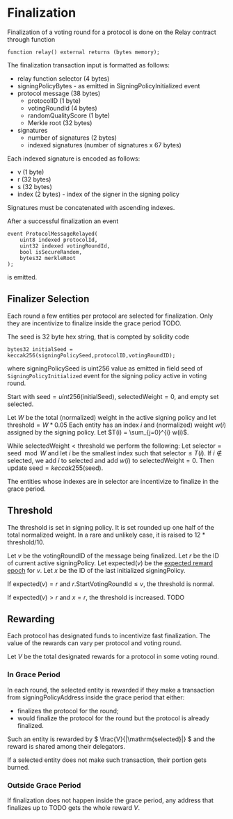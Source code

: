# Finalization

Finalization of a voting round for a protocol is done on the Relay contract through function

```Solidity
function relay() external returns (bytes memory);
```

The finalization transaction input is formatted as follows:

- relay function selector (4 bytes)
- signingPolicyBytes - as emitted in SigningPolicyInitialized event
- protocol message (38 bytes)
  - protocolID (1 byte)
  - votingRoundId (4 bytes)
  - randomQualityScore (1 byte)
  - Merkle root (32 bytes)
- signatures
  - number of signatures (2 bytes)
  - indexed signatures (number of signatures x 67 bytes)

Each indexed signature is encoded as follows:

- v (1 byte)
- r (32 bytes)
- s (32 bytes)
- index (2 bytes) - index of the signer in the signing policy

Signatures must be concatenated with ascending indexes.

After a successful finalization an event

```Solidity
event ProtocolMessageRelayed(
    uint8 indexed protocolId,
    uint32 indexed votingRoundId,
    bool isSecureRandom,
    bytes32 merkleRoot
);
```

is emitted.

## Finalizer Selection

Each round a few entities per protocol are selected for finalization.
Only they are incentivize to finalize inside the grace period TODO.

The seed is 32 byte hex string, that is compted by solidity code

```solidity
bytes32 initialSeed = keccak256(signingPolicySeed,protocolID,votingRoundID);
```

where signingPolicySeed is uint256 value as emitted in field seed of `SigningPolicyInitialized` event for the signing policy active in voting round.

Start with $\mathrm{seed}= uint256(\mathrm{initialSeed})$, $\mathrm{selectedWeight}=0$, and empty set $\mathrm{selected}$.

Let $W$ be the total (normalized) weight in the active signing policy and let $\mathrm{threshold} = W * 0.05$
Each entity has an index $i$ and (normalized) weight $w(i)$ assigned by the signing policy.
Let $T(i) = \sum_{j=0}^{i} w(i)$.

While $\mathrm{selectedWeight} < \mathrm{threshold}$ we perform the following:
Let $\mathrm{selector}=\mathrm{seed}\mod W$ and let $i$ be the smallest index such that $\mathrm{selector} \leq T(i)$.
If $i \notin \mathrm{selected}$, we add $i$ to $\mathrm{selected}$ and add $w(i)$ to $\mathrm{selectedWeight}=0$.
Then update $\mathrm{seed} = keccak255(\mathrm{seed})$.

The entities whose indexes are in $\mathrm{selector}$ are incentivize to finalize in the grace period.

## Threshold

The threshold is set in signing policy.
It is set rounded up one half of the total normalized weight.
In a rare and unlikely case, it is raised to $12 * \mathrm{threshold} /10$.

Let $v$ be the votingRoundID of the message being finalized.
Let $r$ be the ID of current active signingPolicy.
Let $\mathrm{expected}(v)$ be the [expected reward epoch](Epoch.md#reward-epoch) for $v$.
Let $x$ be the ID of the last initialized signingPolicy.

If $\mathrm{expected}(v) = r$ and $r.\mathrm{StartVotingRoundId}\leq v$, the threshold is normal.

If $\mathrm{expected}(v) > r$ and $x=r$, the threshold is increased. TODO

## Rewarding

Each protocol has designated funds to incentivize fast finalization.
The value of the rewards can vary per protocol and voting round.

Let $V$ be the total designated rewards for a protocol in some voting round.

### In Grace Period

In each round, the selected entity is rewarded if they make a transaction from signingPolicyAddress inside the grace period that either:

- finalizes the protocol for the round;
- would finalize the protocol for the round but the protocol is already finalized.

Such an entity is rewarded by
$
\frac{V}{|\mathrm{selected}|}
$
and the reward is shared among their delegators.

If a selected entity does not make such transaction, their portion gets burned.

### Outside Grace Period

If finalization does not happen inside the grace period, any address that finalizes up to TODO gets the whole reward $V$.
